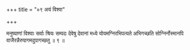 +++
title = "०९ अयं विश्वा"

+++

मनुष्याणां विश्वाः सर्वाः श्रियः सम्पदः देवेषु देवानां मध्ये योयमग्निरभिपत्यते अभिगच्छति सोग्निर्नोस्मानपि वाजैरन्नैरुपागमदुपागच्छतु ॥ ९ ॥